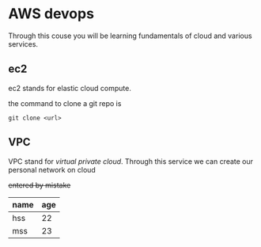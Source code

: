 # AWS devops
Through this couse you will be learning fundamentals of cloud and various services.

## ec2
ec2 stands for elastic cloud compute.

the command to clone a git repo is 

```
git clone <url>
```
## VPC
VPC stand for _virtual private cloud_. Through this service we can create our personal network on cloud

~~entered by mistake~~

|name|age|
|----|---|
|hss| 22|
|mss| 23|  